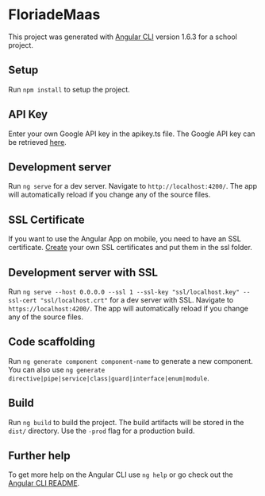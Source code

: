 # FloriadeMaas

This project was generated with [Angular CLI](https://github.com/angular/angular-cli) version 1.6.3 for a school project.

## Setup

Run `npm install` to setup the project.

## API Key

Enter your own Google API key in the apikey.ts file.
The Google API key can be retrieved [here](http://console.developers.google.com/).

## Development server

Run `ng serve` for a dev server. Navigate to `http://localhost:4200/`. The app will automatically reload if you change any of the source files.

## SSL Certificate

If you want to use the Angular App on mobile, you need to have an SSL certificate.
[Create](http://www.habilelabs.io/create-self-signed-ssl-certificate/) your own SSL certificates and put them in the ssl folder.

## Development server with SSL

Run `ng serve --host 0.0.0.0 --ssl 1 --ssl-key "ssl/localhost.key" --ssl-cert "ssl/localhost.crt"` for a dev server with SSL. Navigate to `https://localhost:4200/`. The app will automatically reload if you change any of the source files.

## Code scaffolding

Run `ng generate component component-name` to generate a new component. You can also use `ng generate directive|pipe|service|class|guard|interface|enum|module`.

## Build

Run `ng build` to build the project. The build artifacts will be stored in the `dist/` directory. Use the `-prod` flag for a production build.

## Further help

To get more help on the Angular CLI use `ng help` or go check out the [Angular CLI README](https://github.com/angular/angular-cli/blob/master/README.md).
